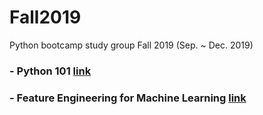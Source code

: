 # Fall2019
Python bootcamp study group Fall 2019 (Sep. ~ Dec. 2019)

### - Python 101 [link](https://github.com/humanfactorspsych/fall2019/tree/master/Intro_Python)
### - Feature Engineering for Machine Learning [link](https://github.com/humanfactorspsych/fall2019/tree/master/Feature_Engineering_Intro) 
